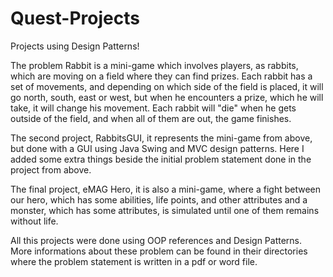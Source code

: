 # Quest-Projects
Projects using Design Patterns!

The problem Rabbit is a mini-game which involves players, as rabbits, which are moving on a field where they can find prizes. Each rabbit 
has a set of movements, and depending on which side of the field is placed, it will go north, south, east or west, but when he encounters
a prize, which he will take, it will change his movement. Each rabbit will "die" when he gets outside of the field, and when all 
of them are out, the game finishes.

The second project, RabbitsGUI, it represents the mini-game from above, but done with a GUI using Java Swing and MVC design patterns. Here
I added some extra things beside the initial problem statement done in the project from above.

The final project, eMAG Hero, it is also a mini-game, where a fight between our hero, which has some abilities, life points, and other attributes
and a monster, which has some attributes, is simulated until one of them remains without life.


All this projects were done using OOP references and Design Patterns. More informations about these problem can be found in their directories where the problem statement is written in a pdf or word file.
